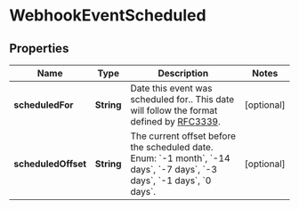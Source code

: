 

# WebhookEventScheduled


## Properties

| Name | Type | Description | Notes |
|------------ | ------------- | ------------- | -------------|
|**scheduledFor** | **String** | Date this event was scheduled for.. This date will follow the format defined by [RFC3339](https://tools.ietf.org/html/rfc3339#section-5.6). |  [optional] |
|**scheduledOffset** | **String** | The current offset before the scheduled date. Enum: &#x60;-1 month&#x60;, &#x60;-14 days&#x60;, &#x60;-7 days&#x60;, &#x60;-3 days&#x60;, &#x60;-1 days&#x60;, &#x60;0 days&#x60;. |  [optional] |




